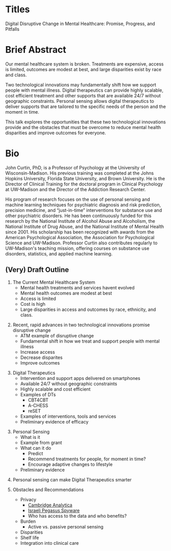 # Titles

Digital Disruptive Change in Mental Healthcare: Promise, Progress, and Pitfalls




<!-- Other threads and variations:

Digital Disruptive Change: Promise, Progress, and Pitfalls for Mental Healthcare

Digital Disruptions: Promise, Progress, and Pitfalls for Mental Healthcare

Digital Disruptions in Mental Healthcare: Promise, Progress, and Pitfalls

...Opportunities and Obstacles in the 21st Century

...Opportunities and Obstacles for 21st Century Mental Health Care

...Problems, Promise, Potential, Pitfalls, Prescriptions....

...Digital Mental Healthcare...

1984 meets the 21st Century: Promise, Pitfalls and Prescriptions for Digital Mental Healthcare
-->

# Brief Abstract

Our mental healthcare system is broken.  Treatments are expensive, access is limited, outcomes are modest at best, and large disparities exist by race and class.

Two technological innovations may fundamentally shift how we support people with mental illness.  Digital therapeutics can provide highly scalable, cost efficient treatment and other supports that are available 24/7 without geographic constraints.  Personal sensing allows digital therapeutics to deliver supports that are tailored to the specific needs of the person and the moment in time.

This talk explores the opportunities that these two technological innovations provide and the obstacles that must be overcome to reduce mental health disparities and improve outcomes for everyone. 

# Bio

John Curtin, PhD, is a Professor of Psychology at the University of Wisconsin-Madison.  His previous training was completed at the Johns Hopkins University, Florida State University, and Brown University.  He is the Director of Clinical Training for the doctoral program in Clinical Psychology at UW-Madison and the Director of the Addiction Research Center.  

His program of research focuses on the use of personal sensing and machine learning techniques for psychiatric diagnosis and risk prediction, precision medicine, and “just-in-time” interventions for substance use and other psychiatric disorders.  He has been continuously funded for this research by the National Institute of Alcohol Abuse and Alcoholism, the National Institute of Drug Abuse, and the National Institute of Mental Health since 2001.  His scholarship has been recognized with awards from the American Psychological Association, the Association for Psychological Science and UW-Madison.  Professor Curtin also contributes regularly to UW-Madison's teaching mission, offering courses on substance use disorders, statistics, and applied machine learning.

## (Very) Draft Outline

1. The Current Mental Healthcare System
	* Mental health treatments and services havent evolved
    * Mental health outcomes are modest at best
    * Access is limited
    * Cost is high
    * Large disparities in access and outcomes by race, ethnicity, and class.  

<!-- Slide:  Map of US distribution of therapists-->
<!-- Slide:  Calendar of therapy appointments-->

2. Recent, rapid advances in two technological innovations promise disruptive change
    * ATM example of disruptive change
    * Fundamental shift in how we treat and support people with mental illness
    * Increase access
	* Decrease disparites
	* Improve outcomes
	
<!-- Slide: Bank teller vs. ATM.  and maybe vs. Venmo?? vs. Bitcoin??-->

3. Digital Therapeutics
    * Intervention and support apps delivered on smartphones
    * Available 24/7 without geographic constraints
    * Highly scalable and cost efficient
	* Examples of DTs
		* CBT4CBT
		* A-CHESS
		* reSET
	* Examples of interventions, tools and services
	* Preliminary evidence of efficacy
	
<!--Org Question: Where does smartphone come in?  As part of evolution of DTs?  Need to have smartphone to increase access.  Need smartphone to be used by everyone to decrease access-->

<!-- Org Question: Where does clinician dashboard come in?  Just a service until DTs meet personal sensing?-->

3. Personal Sensing
    * What is it
    * Example from grant
    * What can it do
	    * Predict
	    * Recommend treatments for people, for moment in time?
	    * Encourage adaptive changes to lifestyle
    * Preliminary evidence

<!--Slide:  My location data?-->
<!--Slide:  Funny text message thread-->
<!--Slide: Text message with mom vs. drug using friend.  "I'm really stressed and I am craving....   Can you help me?"-->

4.  Personal sensing can make Digital Therapeutics smarter
	
5. Obstacles and Recommendations
	* Privacy
	    * [Cambridge Analytica](https://en.wikipedia.org/wiki/Cambridge_Analytica)  
	    * [Israeli Pegasus Spyware](https://en.wikipedia.org/wiki/Pegasus_(spyware))
	    * Who has access to the data and who benefits?
	* Burden
		* Active vs. passive personal sensing
	* Disparities
	* Shelf life
	* Integration into clinical care

<!-- Org Question: Won't do all of these.  Need to prioritize for interest and importance.-->
